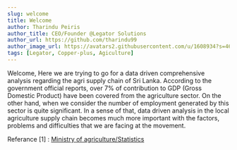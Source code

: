 ```yaml
---
slug: welcome
title: Welcome
author: Tharindu Peiris
author_title: CEO/Founder @Legator Solutions
author_url: https://github.com/tharindu99
author_image_url: https://avatars2.githubusercontent.com/u/1608934?s=460&u=3c775e7ea2dd60b0c248842688834a7fc0019805&v=4
tags: [Legator, Copper-plus, Agiculture]
---
```


Welcome, Here we are trying to go for a data driven comprehensive analysis regarding the agri supply chain of Sri Lanka. According to the government official reports, over 7% of contribution to GDP (Gross Domestic Product) have been covered from the agriculture sector. On the other hand, when we consider the number of employment generated by this sector is quite significant. In a sense of that, data driven analysis in the local agriculture supply chain becomes much more important with the factors, problems and difficulties that we are facing at the movement. 

Referance [1] : [Ministry of agriculture/Statistics](http://www.agrimin.gov.lk/web/index.php/en/statistics)
